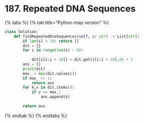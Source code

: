 # 187. Repeated DNA Sequences

{% tabs %}
{% tab title="Python-map version" %}
```python
class Solution:
    def findRepeatedDnaSequences(self, s: str) -> List[str]:
        if len(s) < 10: return []
        dit = {}
        for i in range(len(s) - 9):
            
            dit[s[i:i + 10]] = dit.get(s[i:i + 10],0) + 1
        ans = []
        print(dit)
        max_ = max(dit.values())
        if max_ <= 1:
            return ans
        for k,v in dit.items():
            if v == max_:
                ans.append(k)
                
        return ans
```
{% endtab %}
{% endtabs %}

